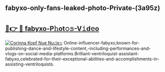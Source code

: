 ## fabyxo-only-fans​-leaked-photo​-Private-(3a95z)


# <h2><a href="https://mediaupload.pro?title=fabyxo&ref=git">🔗👉 🔴 fabyxo-P𝚑ot𝚘𝚜-V𝚒d𝚎o</a></h2>

[![Corinna Kopf Nue Nu𝚍e𝚜](https://i.imgur.com/0qMVB7G.gif)](https://mediaupload.pro?title=fabyxo&ref=git)
Online-influencer-fabyxo,known-for-publishing-dance-and-lifestyle-content,-including-performances-and-vlogs-on-social-media-platforms.Brilliant-ventriloquist-assistant-fabyxo,celebrated-for-their-exceptional-abilities-and-accomplishments-in-assisting-ventriloquists.  
